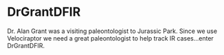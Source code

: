 # DrGrantDFIR
Dr. Alan Grant was a visiting paleontologist to Jurassic Park. Since we use Velociraptor we need a great paleontologist to help track IR cases...enter DrGrantDFIR.
